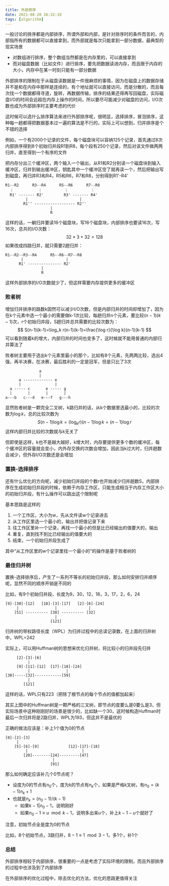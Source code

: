 ```yaml
---
title: 外部排序
date: 2021-08-20 16:32:19
tags: [algorithm]
---
```


一般讨论的排序都是内部排序，所谓外部和内部，是针对排序时的条件而言的，内部指所有的数据都可以直接拿到，而外部就是每次只能拿到一部分数据，最典型的现实场景

+ 对数组进行排序，整个数组当然都是在内存里的，可以直接拿到
+ 而对磁盘数据（比如文件）进行排序，要先把数据读进内存，而且限于内存的大小，内存中在某一时刻只能有一部分数据

外部排序的限制在于从磁盘读数据是一件很麻烦的事情，因为在磁盘上的数据存储并不是和在内存中那样是连续的，有个地址就可以直接访问，而是分散的，而且每次找一个数据都得寻道，旋转，再数据传输，排序的结果还得再写回磁盘，实际磁盘I/O的时间会远超在内存上操作的时间，所以要尽可能减少对磁盘的访问，I/O次数也成为外部排序时主要考虑的代价

这时候可以选什么排序算法来进行外部排序呢，很明显，选择排序，冒泡排序，这种每一趟都得把数据基本过一遍的算法是不行的，实际上可以想到，归并排序是个不错的选择

例如，一个有2000个记录的文件，每个磁盘块可以容纳125个记录，首先通过8次内部排序得到8个初始归并段R1到R8，每个段有250个记录，然后对该文件做两两归并，直至得到一个有序的文件

把内存分出三个缓冲区，两个输入一个输出，从R1和R2分别读一个磁盘块到输入缓冲区，归并到输出缓冲区，钥匙其中一个缓冲区空了就再读一个，然后把输出写到磁盘，再归并R3和R4，R5和R6，R7和R8，分别得到R1'-R4'

```
R1--R2      R3--R4      R5--R6      R7--R8
  ｜           ｜          ｜          ｜
  R1' ------- R2'         R3' ------- R4'
         |                       |
        R1'' ------------------ R2''
                    |
                    R
```

这样的话，一躺归并要读16个磁盘块，写16个磁盘块，内部排序也要读16次，写16次，总共的I/O次数：
$$
32\times 3 + 32=128
$$
如果改成四路归并，就只需要2趟归并：

```
R1--R2--R3--R4      R5--R6--R7--R8
       |                   |
      R1' --------------- R2'
                |
                R
```

这样外部排序的I/O次数就少了，但这样需要内存提供更多的缓冲区

### 败者树

增加归并排序的路数k固然可以减少I/O次数，但是内部归并的时间却增加了，因为在k个元素中选一个最小的需要做k-1次比较，每趟归并n个元素，要比较$(n-1)(k-1)$次，r个初始归并段，S趟归并总共需要的比较次数为：
$$
S(n-1)(k-1)=\log_k r(n-1)(k-1)=\frac{\log r}{\log k}(n-1)(k-1)
$$
可以看到随着k的增大，内部归并的时间也变多了，这时候就不能用普通的内部归并算法了

败者树主要用于选出k个元素里最小的那个，比如有8个元素，先两两比较，选出4强，再半决赛，在决赛，最后胜利的一定是冠军，但是只比了3次

```
               a
               |
      a ------------- e
      |               |
  a ----- c       e ----- g
  |       |       |       |
a---b   c---d   e---f   g---h
```

显然败者树是一颗完全二叉树，k路归并的话，从k个数据里选最小的，比较的次数为$\log k$，总的比较次数为
$$
S(n-1)\log k=(\log_k r)(n-1)\log k=(n-1)\log r
$$
这样内部归并比较的次数就与k无关了

但即使是这样，k也不是越大越好，k增大时，内存要提供更多个数的缓冲区，每个缓冲区的容量就会变小，内外存交换的次数会增加，因此当k过大时，归并趟数会减少，但外存I/O次数还是会增加

### 置换-选择排序

还有什么优化的方向呢，减少初始归并段的个数$r$也开始减少归并趟数S，内部排序在生成初始归并段的时候，依赖于内存工作区，只能生成相当于内存工作区大小的初始归并段，有什么操作可以跳出这个限制呢

基本思路是这样的

1. 一个工作区，大小为w，先从文件读w个记录进去
2. 从工作区里选一个最小的，输出并把值记录下来
3. 往工作区里补一个记录，再找一个最小的但是比已经输出的值要大的，输出
4. 重复，直到找不到比已经输出的值要大的
5. 结束，一个初始归并段生成了

其中“从工作区里的w个记录里找一个最小的”的操作是基于败者树的

### 最佳归并树

置换-选择排序后，产生了一系列不等长的初始归并段，那么如何安排归并顺序呢，显然不同的顺序开销是不同的

比如，有9个初始归并段，长度为9，30，12，18，3，17，2，6，24

```
[9]-[30]-[12]   [18]-[3]-[17]   [2]-[6]-[24]
     |                |              |
    [51] ---------- [38] ---------- [32]
                      |
                    [121]
```

归并树的带权路径长度（WPL）为归并过程中的总读记录数，在上面的归并树中，WPL=242

实际上，可以用Huffman树的思想来优化归并树，将比较小的归并段先归并

```
     [2]-[3]-[6]
          |
     [9]-[11]-[12]  [17]-[18]-[24]
          |                |
[30]-----[32]------------[59]
          |
        [121]
```

这样的话，WPL只有223（把除了根节点的每个节点的值都加起来）

其实上图中的Huffman树是一颗严格的三叉树，即节点的度要么是0要么是3，但实际场景中这种刚刚好的场景是很少的，比如缺一个30，这时候构造Huffman时最后一次归并将是2路归并，WPL为193，但这并不是最优的

正确的做法应该是：补上1个值为0的节点

```
[0]-[2]-[3]
     |
    [5]-[6]-[9]             [12]-[17]-[18]
         |                        |
        [20]--------[24]---------[47]
                     |
                    [91]
```

那么如何确定应该补几个0节点呢？

+ 设度为0的节点有$n_0$个，度为k的节点有$n_k$个，如果是严格k叉树，有$n_0=(k-1)n_k+1$
+ 也就是$n_k=(n_0-1)/(k-1)$
    + 如果$k-1|n_0-1$，说明刚好
    + 如果$n_0-1\equiv u \mod k-1$，说明多出来$u$个，补上$k-1-u$个就好了

注意，初始节点全是度为0的节点

比如，8个初始节点，3路归并，$8-1\equiv1\mod 3-1$，多1个，补1个



### 总结

外部排序相较于内部排序，很重要的一点是考虑了实际环境的限制，而且外部排序的过程中也涉及到了内部排序

在外部排序的优化过程中，除去优化的方法，优化的思路更值得关注
